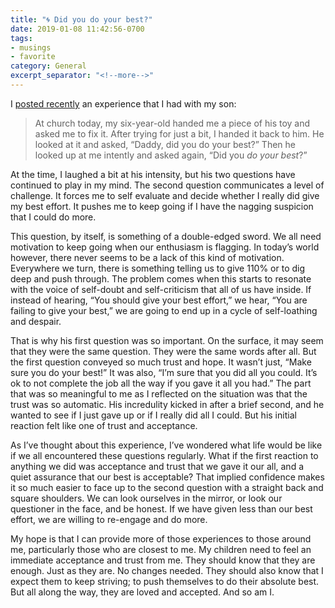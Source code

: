 ```yaml
---
title: "🌀 Did you do your best?"
date: 2019-01-08 11:42:56-0700
tags:
- musings
- favorite
category: General
excerpt_separator: "<!--more-->"
---
```


I [posted recently](https://bennorris.com/2019/01/06/your-best) an experience that I had with my son:

>  At church today, my six-year-old handed me a piece of his toy and asked me to fix it. After trying for just a bit, I handed it back to him. He looked at it and asked, “Daddy, did you do your best?” Then he looked up at me intently and asked again, “Did you *do your best*?”

<!--more-->

At the time, I laughed a bit at his intensity, but his two questions have continued to play in my mind. The second question communicates a level of challenge. It forces me to self evaluate and decide whether I really did give my best effort. It pushes me to keep going if I have the nagging suspicion that I could do more.

This question, by itself, is something of a double-edged sword. We all need motivation to keep going when our enthusiasm is flagging. In today’s world however, there never seems to be a lack of this kind of motivation. Everywhere we turn, there is something telling us to give 110% or to dig deep and push through. The problem comes when this starts to resonate with the voice of self-doubt and self-criticism that all of us have inside. If instead of hearing, “You should give your best effort,” we hear, “You are failing to give your best,” we are going to end up in a cycle of self-loathing and despair.

That is why his first question was so important. On the surface, it may seem that they were the same question. They were the same words after all. But the first question conveyed so much trust and hope. It wasn’t just, “Make sure you do your best!” It was also, “I’m sure that you did all you could. It’s ok to not complete the job all the way if you gave it all you had.” The part that was so meaningful to me as I reflected on the situation was that the trust was so automatic. His incredulity kicked in after a brief second, and he wanted to see if I just gave up or if I really did all I could. But his initial reaction felt like one of trust and acceptance.

As I’ve thought about this experience, I’ve wondered what life would be like if we all encountered these questions regularly. What if the first reaction to anything we did was acceptance and trust that we gave it our all, and a quiet assurance that our best is acceptable? That implied confidence makes it so much easier to face up to the second question with a straight back and square shoulders. We can look ourselves in the mirror, or look our questioner in the face, and be honest. If we have given less than our best effort, we are willing to re-engage and do more.

My hope is that I can provide more of those experiences to those around me, particularly those who are closest to me. My children need to feel an immediate acceptance and trust from me. They should know that they are enough. Just as they are. No changes needed. They should also know that I expect them to keep striving; to push themselves to do their absolute best. But all along the way, they are loved and accepted. And so am I.